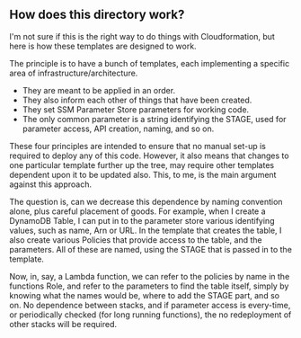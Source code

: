 ## How does this directory work?

I'm not sure if this is the right way to do things with Cloudformation, but here is how these templates are designed to work.

The principle is to have a bunch of templates, each implementing a specific area of infrastructure/architecture.

  - They are meant to be applied in an order.
  - They also inform each other of things that have been created.
  - They set SSM Parameter Store parameters for working code.
  - The only common parameter is a string identifying the STAGE, used for parameter access, API creation, naming, and so on.

These four principles are intended to ensure that no manual set-up is required to deploy any of this code.
However, it also means that changes to one particular template further up the tree, may require other templates dependent upon it to be
updated also.  This, to me, is the main argument against this approach.

The question is, can we decrease this dependence by naming convention alone, plus careful placement of goods.
For example, when I create a DynamoDB Table, I can put in to the parameter store various identifying values, such as name, Arn or URL.
In the template that creates the table, I also create various Policies that provide access to the table, and the parameters.
All of these are named, using the STAGE that is passed in to the template.

Now, in, say, a Lambda function, we can refer to the policies by name in the functions Role, and refer to the parameters to find the table itself, 
simply by knowing what the names would be, where to add the STAGE part, and so on.  No dependence between stacks, and if parameter access is
every-time, or periodically checked (for long running functions), the no redeployment of other stacks will be required.
